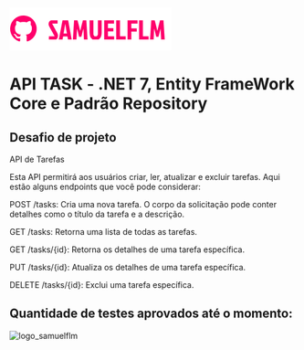 <img src="Imagens/logo.png" alt="logo_samuelflm">


# API TASK - .NET 7, Entity FrameWork Core e Padrão Repository

## Desafio de projeto
<p>
API de Tarefas

Esta API permitirá aos usuários criar, ler, atualizar e excluir tarefas. Aqui estão alguns endpoints que você pode considerar:

POST /tasks: Cria uma nova tarefa. O corpo da solicitação pode conter detalhes como o título da tarefa e a descrição.

GET /tasks: Retorna uma lista de todas as tarefas.

GET /tasks/{id}: Retorna os detalhes de uma tarefa específica.

PUT /tasks/{id}: Atualiza os detalhes de uma tarefa específica.

DELETE /tasks/{id}: Exclui uma tarefa específica.


</p>

## Quantidade de testes aprovados até o momento:

<img src="Imagens/tests.png" alt="logo_samuelflm">

